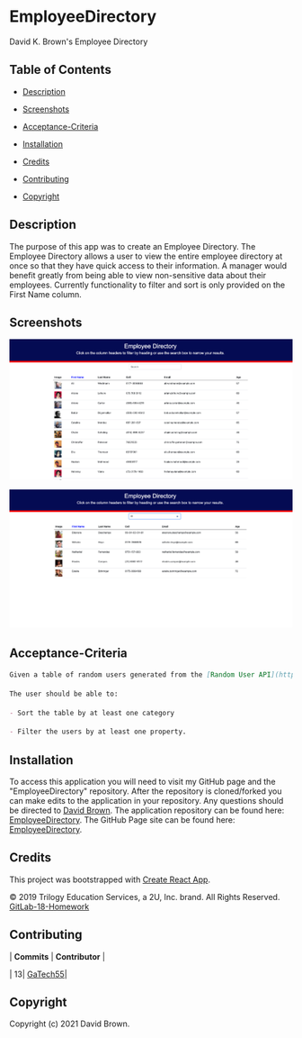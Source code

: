 # EmployeeDirectory

David K. Brown's Employee Directory

## Table of Contents

- [Description](#description)

- [Screenshots](#screenshots)

- [Acceptance-Criteria](#Acceptance-Criteria)

- [Installation](#installation)

- [Credits](#credits)

- [Contributing](#contributing)

- [Copyright](#copyright)

## Description

The purpose of this app was to create an Employee Directory. The Employee Directory allows a user to view the entire employee directory at once so that they have quick access to their information. A manager would benefit greatly from being able to view non-sensitive data about their employees. Currently functionality to filter and sort is only provided on the First Name column.

## Screenshots

![EmployeeDirectory](./public/EmployeeDirectory.png)

![EmployeeSearch](./public/EmployeeSearch.png)

## Acceptance-Criteria

```md
Given a table of random users generated from the [Random User API](https://randomuser.me/), when the user loads the page, a table of employees should render.

The user should be able to:

- Sort the table by at least one category

- Filter the users by at least one property.
```

## Installation

To access this application you will need to visit my GitHub page and the "EmployeeDirectory" repository. After the repository is cloned/forked you can make edits to the application in your repository. Any questions should be directed to [David Brown](mailto:gatech55@gmail.com). The application repository can be found here: [EmployeeDirectory](https://github.com/GaTech55/EmployeeDirectory). The GitHub Page site can be found here: [EmployeeDirectory](https://gatech55.github.io/EmployeeDirectory/#/).

## Credits

This project was bootstrapped with [Create React App](https://github.com/facebook/create-react-app).

© 2019 Trilogy Education Services, a 2U, Inc. brand. All Rights Reserved.
[GitLab-18-Homework](https://gt.bootcampcontent.com/GT-Coding-Boot-Camp/gt-inc-fsf-pt-08-2020-u-c/tree/master/18-PWA/02-Homework)

## Contributing

| **Commits** | **Contributor** |

| 13| [GaTech55](https://github.com/GaTech55)|

## Copyright

Copyright (c) 2021 David Brown.
